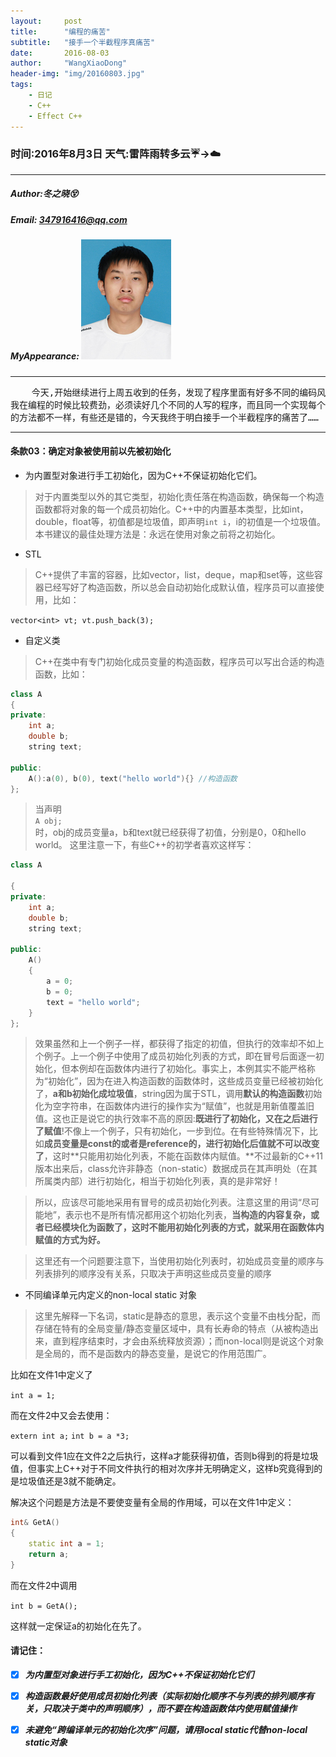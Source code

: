 ```yaml
---
layout:     post
title:      "编程的痛苦"
subtitle:   "接手一个半截程序真痛苦"
date:       2016-08-03
author:     "WangXiaoDong"
header-img: "img/20160803.jpg"
tags:
    - 日记
    - C++
    - Effect C++
---
```


### 时间:2016年8月3日 天气:雷阵雨转多云:umbrella:->:cloud:
-----
#####   Author:冬之晓:dizzy_face:
#####   Email: 347916416@qq.com
#####   MyAppearance: ![MyAppearance](https://github.com/Dongzhixiao/PictureCache/raw/master/MyPicture.JPG "我的头像")
----------

<pre>
    今天,开始继续进行上周五收到的任务，发现了程序里面有好多不同的编码风格，让
我在编程的时候比较费劲，必须读好几个不同的人写的程序，而且同一个实现每个人用
的方法都不一样，有些还是错的，今天我终于明白接手一个半截程序的痛苦了……
</pre>

---------

#### 条款03：确定对象被使用前以先被初始化

- 为内置型对象进行手工初始化，因为C\+\+不保证初始化它们。

>对于内置类型以外的其它类型，初始化责任落在构造函数，确保每一个构造函数都将对象的每一个成员初始化。C\+\+中的内置基本类型，比如int，double，float等，初值都是垃圾值，即声明`int i`，i的初值是一个垃圾值。本书建议的最佳处理方法是：永远在使用对象之前将之初始化。
- STL

>C++提供了丰富的容器，比如vector，list，deque，map和set等，这些容器已经写好了构造函数，所以总会自动初始化成默认值，程序员可以直接使用，比如：

`vector<int> vt; vt.push_back(3);`

- 自定义类

>C++在类中有专门初始化成员变量的构造函数，程序员可以写出合适的构造函数，比如：

```C++
class A
{
private:
    int a;
    double b;
    string text;
  
public:
    A():a(0), b(0), text("hello world"){} //构造函数
};
```

>当声明  
`A obj;`  
时，obj的成员变量a，b和text就已经获得了初值，分别是0，0和hello world。
这里注意一下，有些C++的初学者喜欢这样写：

```C++
class A

{
private:
    int a;
    double b;
    string text;

public:
    A()
    {
        a = 0;
        b = 0;
        text = "hello world";
    }
};
```

>效果虽然和上一个例子一样，都获得了指定的初值，但执行的效率却不如上个例子。上一个例子中使用了成员初始化列表的方式，即在冒号后面逐一初始化，但本例却在函数体内进行了初始化。事实上，本例其实不能严格称为“初始化”，因为在进入构造函数的函数体时，这些成员变量已经被初始化了，**a和b初始化成垃圾值**，string因为属于STL，调用**默认的构造函数**初始化为空字符串，在函数体内进行的操作实为“赋值”，也就是用新值覆盖旧值。这也正是说它的执行效率不高的原因:**既进行了初始化，又在之后进行了赋值**!不像上一个例子，只有初始化，一步到位。在有些特殊情况下，比如**成员变量是const的或者是reference的，进行初始化后值就不可以改变了**，这时**只能用初始化列表，不能在函数体内赋值。**不过最新的C++11版本出来后，class允许非静态（non-static）数据成员在其声明处（在其所属类内部）进行初始化，相当于初始化列表，真的是非常好！

>所以，应该尽可能地采用有冒号的成员初始化列表。注意这里的用词“尽可能地”，表示也不是所有情况都用这个初始化列表，**当构造的内容复杂，或者已经模块化为函数了，这时不能用初始化列表的方式，就采用在函数体内赋值的方式为好。**

>这里还有一个问题要注意下，当使用初始化列表时，初始成员变量的顺序与列表排列的顺序没有关系，只取决于声明这些成员变量的顺序

- 不同编译单元内定义的non-local static 对象

>这里先解释一下名词，static是静态的意思，表示这个变量不由栈分配，而存储在特有的全局变量/静态变量区域中，具有长寿命的特点（从被构造出来，直到程序结束时，才会由系统释放资源）；而non-local则是说这个对象是全局的，而不是函数内的静态变量，是说它的作用范围广。

比如在文件1中定义了

`int a = 1;`

而在文件2中又会去使用：

`extern int a;`
`int b = a *3;`

可以看到文件1应在文件2之后执行，这样a才能获得初值，否则b得到的将是垃圾值，但事实上C++对于不同文件执行的相对次序并无明确定义，这样b究竟得到的是垃圾值还是3就不能确定。

解决这个问题是方法是不要使变量有全局的作用域，可以在文件1中定义：

```C++
int& GetA()
{
    static int a = 1;          
    return a;
}
```

而在文件2中调用

`int b = GetA();`

这样就一定保证a的初始化在先了。


#### 请记住：

- [x] ***为内置型对象进行手工初始化，因为C++不保证初始化它们***
- [x] ***构造函数最好使用成员初始化列表（实际初始化顺序不与列表的排列顺序有关，只取决于类中的声明顺序），而不要在构造函数体内使用赋值操作***
- [x] ***未避免“跨编译单元的初始化次序”问题，请用local static代替non-local static对象***

